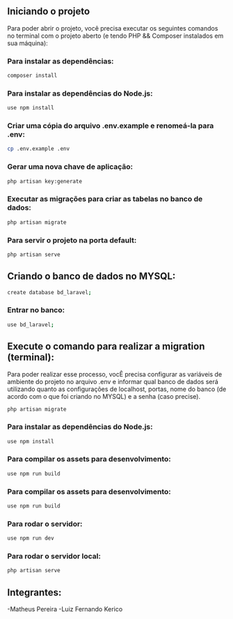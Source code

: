 ## Iniciando o projeto

Para poder abrir o projeto, você precisa executar os seguintes comandos no terminal com o projeto aberto (e tendo PHP && Composer instalados em sua máquina):

### Para instalar as dependências:
```bash
composer install
```

### Para instalar as dependências do Node.js:
```bash
use npm install
```

### Criar uma cópia do arquivo .env.example e renomeá-la para .env:
```bash
cp .env.example .env
```

### Gerar uma nova chave de aplicação:
```bash
php artisan key:generate
```

### Executar as migrações para criar as tabelas no banco de dados:
```bash
php artisan migrate
```

### Para servir o projeto na porta default:
```bash
php artisan serve
```

## Criando o banco de dados no MYSQL:
```bash
create database bd_laravel;
```

### Entrar no banco:
```bash
use bd_laravel;
```

## Execute o comando para realizar a migration (terminal):

Para poder realizar esse processo, vocÊ precisa configurar as variáveis de ambiente do projeto no arquivo .env e informar qual banco de dados será utilizando quanto as configurações de localhost, portas, nome do banco (de acordo com o que foi criando no MYSQL) e a senha (caso precise).

```bash
php artisan migrate
```

### Para instalar as dependências do Node.js:
```bash
use npm install
```

### Para compilar os assets para desenvolvimento:
```bash
use npm run build
```

### Para compilar os assets para desenvolvimento:
```bash
use npm run build
```

### Para rodar o servidor:
```bash
use npm run dev
```
### Para rodar o servidor local:
```bash
php artisan serve
```

## Integrantes:
-Matheus Pereira
-Luiz Fernando Kerico





